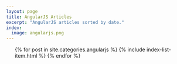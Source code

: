 ```yaml
---
layout: page
title: AngularJS Articles
excerpt: "AngularJS articles sorted by date."
index:
  image: angularjs.png
---
```


<ul class="post-list">
{% for post in site.categories.angularjs %}
  {% include index-list-item.html %}
{% endfor %}
</ul>
